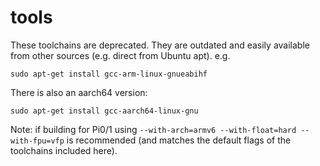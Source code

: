 # tools

These toolchains are deprecated.
They are outdated and easily available from other sources (e.g. direct from Ubuntu apt).
e.g.
```
sudo apt-get install gcc-arm-linux-gnueabihf
```
There is also an aarch64 version:
```
sudo apt-get install gcc-aarch64-linux-gnu
```

Note: if building for Pi0/1 using `--with-arch=armv6 --with-float=hard --with-fpu=vfp` is recommended
(and matches the default flags of the toolchains included here).
